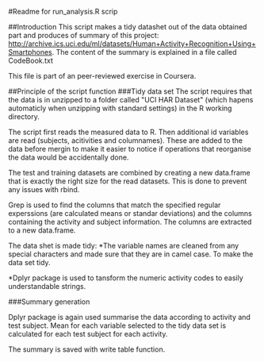 #Readme for run_analysis.R scrip

##Introduction
This script makes a tidy datashet out of the data obtained part and produces of summary of this project:  http://archive.ics.uci.edu/ml/datasets/Human+Activity+Recognition+Using+Smartphones.
The content of the summary is explained in a file called CodeBook.txt

This file is part of an peer-reviewed exercise in Coursera. 

##Principle of the script function
###Tidy data set 
The script requires that the data is in unzipped to a folder called "UCI HAR Dataset" (which hapens automaticly when unzipping with standard settings) in the R working directory. 

The script first reads the measured data to R. Then additional id variables are read (subjects, acitivities and columnames).  These are added to the data before mergin to make it easier to notice if operations that reorganise the data would be accidentally done. 

The test and training datasets are combined by creating a new data.frame that is exactly the right size for the read datasets. This is done to prevent any issues with rbind.

Grep is used to find the columns  that match the specified regular experssions (are calculated means or standar deviations) and  the columns containing the activity and subject information. The columns are extracted to a new data.frame.

The data shet is made tidy: 
*The variable names are cleaned from any special characters and made sure that they are in     camel case. To make the data set tidy. 

*Dplyr package is used to tansform the numeric activity codes to easily understandable strings. 

###Summary generation

Dplyr package is again used summarise the data according to activity and test subject. Mean for each variable selected to the tidy data set is calculated for each test subject for each activity. 


The summary is saved with write table function. 

